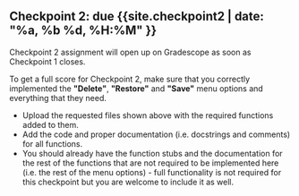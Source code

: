
## Checkpoint 2: due {{site.checkpoint2 | date: "%a, %b %d, %H:%M" }} <a name="checkpoint2"></a>

Checkpoint 2 assignment will open up on Gradescope as soon as Checkpoint 1 closes.

To get a full score for Checkpoint 2, make sure that you correctly implemented the **"Delete"**, **"Restore"** and **"Save"** menu options and everything that they need. 

- Upload the requested files shown above with the required functions added to them.
- Add the code and proper documentation (i.e. docstrings and comments) for all functions.
- You should already have the function stubs and the documentation for the rest of the functions that are not required to be implemented here (i.e. the rest of the menu options) - full functionality is not required for this checkpoint but you are welcome to include it as well.
